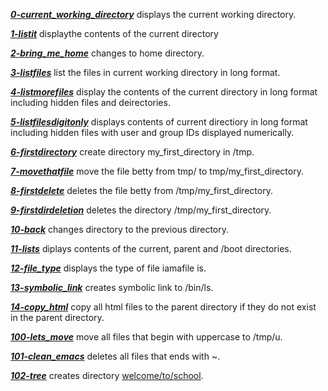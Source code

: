 [***0-current_working_directory***](./0-current_working_directory  
) displays the current working directory.

[***1-listit***](./1-listit) displaythe contents of the current directory
 
[***2-bring_me_home***](./2-bring_me_home) changes to home directory.

[***3-listfiles***](./3-listfiles) list the files in current working directory in long format.

[***4-listmorefiles***](.4-listmorefiles) display the contents of the current directory in long format including hidden files and deirectories.
 
[***5-listfilesdigitonly***](./5-listfilesdigitonly) displays contents of current directiory in long format including hidden files with user and group IDs displayed numerically.


[***6-firstdirectory***](./6-firstdirectory) create directory my_first_directory in /tmp.

[***7-movethatfile***](./7-movethatfile) move the file betty from tmp/ to tmp/my_first_directory.

[***8-firstdelete***](./8-firstdelete) deletes the file betty from /tmp/my_first_directory.

[***9-firstdirdeletion***](./9-firstdirdeletion) deletes the directory /tmp/my_first_directory.

[***10-back***](./10-back) changes directory to the previous directory.

[***11-lists***](./11-lists) diplays contents of the current, parent and /boot directories.
 
[***12-file_type***](./12-file_type) displays the type of file iamafile is.

[***13-symbolic_link***](./13-symbolic_link) creates symbolic link to /bin/ls.

[***14-copy_html***](./14-copy_html) copy all html files to the parent directory if they do not exist in the parent directory.

[***100-lets_move***](./100-lets_move) move all files that begin with uppercase to /tmp/u.

[***101-clean_emacs***](./101-clean_emacs) deletes all files that ends with ~.

[***102-tree***](./102-tree) creates directory [welcome/to/school]().

